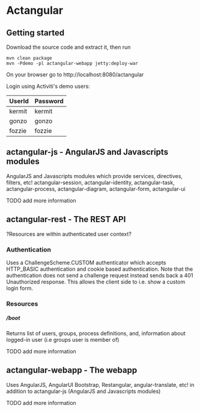 Actangular
==========

## Getting started
Download the source code and extract it, then run 
```
mvn clean package 
mvn -Pdemo -pl actangular-webapp jetty:deploy-war
```
On your browser go to http://localhost:8080/actangular

Login using Activiti's demo users:

UserId  | Password
------- | -------------
kermit  | kermit
gonzo   | gonzo
fozzie  | fozzie


## actangular-js - AngularJS and Javascripts modules

AngularJS and Javascripts modules which provide services, directives, filters, etc! 
actangular-session, actangular-identity, actangular-task, actangular-process, actangular-diagram, actangular-form, actangular-ui

TODO add more information

## actangular-rest - The REST API

?Resources are within authenticated user context?

### Authentication
Uses a ChallengeScheme.CUSTOM authenticator which accepts HTTP_BASIC authentication and cookie based authentication. 
Note that the authentication does not send a challenge request instead sends back a 401 Unauthorized response.
This allows the client side to i.e. show a custom login form.


### Resources
##### /boot
Returns list of users, groups, process definitions, and, information about logged-in user (i.e groups user is member of)

TODO add more information


## actangular-webapp - The webapp

Uses AngularJS, AngularUI Bootstrap, Restangular, angular-translate, etc! in addition to actangular-js (AngularJS and Javascripts modules)

TODO add more information
